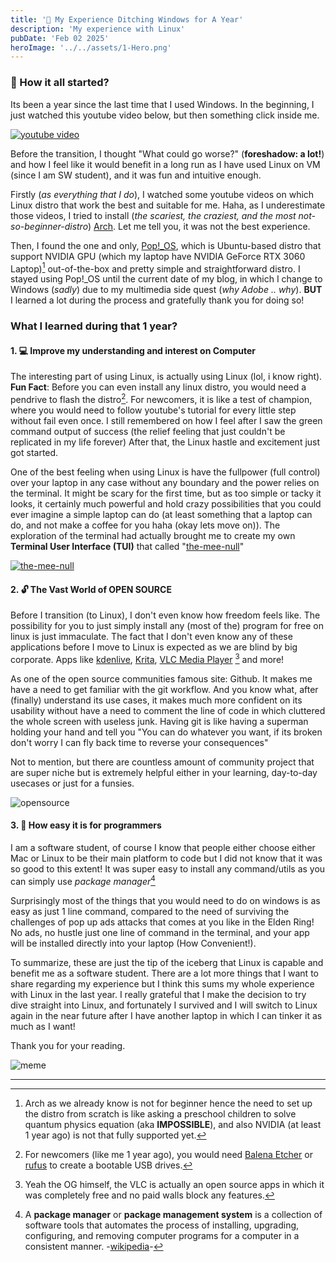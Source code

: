 ```yaml
---
title: '🐧 My Experience Ditching Windows for A Year'
description: 'My experience with Linux'
pubDate: 'Feb 02 2025'
heroImage: '../../assets/1-Hero.png'
---
```


### 🚀 How it all started?

Its been a year since the last time that I used Windows. In the beginning, I just watched this youtube video below, but then something click inside me.

[![youtube video](https://img.youtube.com/vi/pAn4YeeifLY/0.jpg)](https://www.youtube.com/watch?v=pAn4YeeifLY)

Before the transition, I thought "What could go worse?" (**foreshadow: a lot!**) and how I feel like it would benefit in a long run as I have used Linux on VM (since I am SW student), and it was fun and intuitive enough.

Firstly (*as everything that I do*), I watched some youtube videos on which Linux distro that work the best and suitable for me. Haha, as I underestimate those videos, I tried to install (*the scariest, the craziest, and the most not-so-beginner-distro*) [Arch](https://archlinux.org/). Let me tell you, it was not the best experience.

Then, I found the one and only, [Pop!_OS](https://system76.com/pop/?srsltid=AfmBOor4_xU6s4Dc3Q2rhwNCFLYKj0C3rkoSS17D37LVZwDY8hfRriMK), which is Ubuntu-based distro that support NVIDIA GPU (which my laptop have NVIDIA GeForce RTX 3060 Laptop)[^1] out-of-the-box and pretty simple and straightforward distro. I stayed using Pop!_OS until the current date of my blog, in which I change to Windows (*sadly*) due to my multimedia side quest (*why Adobe .. why*). **BUT** I learned a lot during the process and gratefully thank you for doing so!

[^1]: Arch as we already know is not for beginner hence the need to set up the distro from scratch is like asking a preschool children to solve quantum physics equation (aka **IMPOSSIBLE**), and also NVIDIA (at least 1 year ago) is not that fully supported yet.

### What I learned during that 1 year?

#### 1. 💻 Improve my understanding and interest on Computer

The interesting part of using Linux, is actually using Linux (lol, i know right). **Fun Fact**: Before you can even install any linux distro, you would need a pendrive to flash the distro[^2]. For newcomers, it is like a test of champion, where you would need to follow youtube's tutorial for every little step without fail even once. I still remembered on how I feel after I saw the green command output of success (the relief feeling that just couldn't be replicated in my life forever) After that, the Linux hastle and excitement just got started.

[^2]: For newcomers (like me 1 year ago), you would need [Balena Etcher](https://etcher.balena.io/) or [rufus](https://rufus.ie/en/) to create a bootable USB drives.

One of the best feeling when using Linux is have the fullpower (full control) over your laptop in any case without any boundary and the power relies on the terminal. It might be scary for the first time, but as too simple or tacky it looks, it certainly much powerful and hold crazy possibilities that you could ever imagine a simple laptop can do (at least something that a laptop can do, and not make a coffee for you haha (okay lets move on)). The exploration of the terminal had actually brought me to create my own **Terminal User Interface (TUI)** that called "[the-mee-null](../../projects/the-mee-null)"

[![the-mee-null](/images/1-the_mee_null.png)](https://github.com/fatinul/the-mee-null)

#### 2. 🔓 The Vast World of OPEN SOURCE 

Before I transition (to Linux), I don't even know how freedom feels like. The possibility for you to just simply install any (most of the) program for free on linux is just immaculate. The fact that I don't even know any of these applications before I move to Linux is expected as we are blind by big corporate. Apps like [kdenlive](https://kdenlive.org/), [Krita](https://krita.org/en/), [VLC Media Player](https://images.videolan.org/vlc/) [^3] and more!

[^3]: Yeah the OG himself, the VLC is actually an open source apps in which it was completely free and no paid walls block any features. 

As one of the open source communities famous site: Github. It makes me have a need to get familiar with the git workflow. And you know what, after (finally) understand its use cases, it makes much more confident on its usability without have a need to comment the line of code in which cluttered the whole screen with useless junk. Having git is like having a superman holding your hand and tell you "You can do whatever you want, if its broken don't worry I can fly back time to reverse your consequences"

Not to mention, but there are countless amount of community project that are super niche but is extremely helpful either in your learning, day-to-day usecases or just for a funsies.

![opensource](/images/1-opensource.jpg)


#### 3. 🤖 How easy it is for programmers

I am a software student, of course I know that people either choose either Mac or Linux to be their main platform to code but I did not know that it was so good to this extent! It was super easy to install any command/utils as you can simply use *package manager*[^4]

[^4]: A **package manager** or **package management system** is a collection of software tools that automates the process of installing, upgrading, configuring, and removing computer programs for a computer in a consistent manner. -[wikipedia](https://en.wikipedia.org/wiki/Package_manager)-

Surprisingly most of the things that you would need to do on windows is as easy as just 1 line command, compared to the need of surviving the challenges of pop up ads attacks that comes at you like in the Elden Ring! No ads, no hustle just one line of command in the terminal, and your app will be installed directly into your laptop (How Convenient!).

To summarize, these are just the tip of the iceberg that Linux is capable and benefit me as a software student. There are a lot more things that I want to share regarding my experience but I think this sums my whole experience with Linux in the last year. I really grateful that I make the decision to try dive straight into Linux, and fortunately I survived and I will switch to Linux again in the near future after I have another laptop in which I can tinker it as much as I want!

Thank you for your reading.

![meme](/images/1-meme.webp)

---
